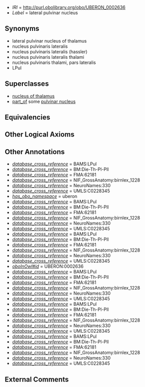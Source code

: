  * *IRI* = http://purl.obolibrary.org/obo/UBERON_0002636
 * *Label* = lateral pulvinar nucleus

## Synonyms

 * lateral pulvinar nucleus of thalamus
 * nucleus pulvinaris lateralis
 * nucleus pulvinaris lateralis (hassler)
 * nucleus pulvinaris lateralis thalami
 * nucleus pulvinaris thalami, pars lateralis
 * LPul

## Superclasses

 * [nucleus of thalamus](../../UBERON/92/UBERON_0007692.md)
 * [part_of](../../BFO/50/BFO_0000050.md) some [pulvinar nucleus](../../UBERON/81/UBERON_0002981.md)

## Equivalencies


## Other Logical Axioms


## Other Annotations

 * *[database_cross_reference](../../ef/oboInOwl#hasDbXref.md)* = BAMS:LPul
 * *[database_cross_reference](../../ef/oboInOwl#hasDbXref.md)* = BM:Die-Th-Pl-Pll
 * *[database_cross_reference](../../ef/oboInOwl#hasDbXref.md)* = FMA:62181
 * *[database_cross_reference](../../ef/oboInOwl#hasDbXref.md)* = NIF_GrossAnatomy:birnlex_1228
 * *[database_cross_reference](../../ef/oboInOwl#hasDbXref.md)* = NeuroNames:330
 * *[database_cross_reference](../../ef/oboInOwl#hasDbXref.md)* = UMLS:C0228345
 * *[has_obo_namespace](../../ce/oboInOwl#hasOBONamespace.md)* = uberon
 * *[database_cross_reference](../../ef/oboInOwl#hasDbXref.md)* = BAMS:LPul
 * *[database_cross_reference](../../ef/oboInOwl#hasDbXref.md)* = BM:Die-Th-Pl-Pll
 * *[database_cross_reference](../../ef/oboInOwl#hasDbXref.md)* = FMA:62181
 * *[database_cross_reference](../../ef/oboInOwl#hasDbXref.md)* = NIF_GrossAnatomy:birnlex_1228
 * *[database_cross_reference](../../ef/oboInOwl#hasDbXref.md)* = NeuroNames:330
 * *[database_cross_reference](../../ef/oboInOwl#hasDbXref.md)* = UMLS:C0228345
 * *[database_cross_reference](../../ef/oboInOwl#hasDbXref.md)* = BAMS:LPul
 * *[database_cross_reference](../../ef/oboInOwl#hasDbXref.md)* = BM:Die-Th-Pl-Pll
 * *[database_cross_reference](../../ef/oboInOwl#hasDbXref.md)* = FMA:62181
 * *[database_cross_reference](../../ef/oboInOwl#hasDbXref.md)* = NIF_GrossAnatomy:birnlex_1228
 * *[database_cross_reference](../../ef/oboInOwl#hasDbXref.md)* = NeuroNames:330
 * *[database_cross_reference](../../ef/oboInOwl#hasDbXref.md)* = UMLS:C0228345
 * *[oboInOwl#id](../../id/oboInOwl#id.md)* = UBERON:0002636
 * *[database_cross_reference](../../ef/oboInOwl#hasDbXref.md)* = BAMS:LPul
 * *[database_cross_reference](../../ef/oboInOwl#hasDbXref.md)* = BM:Die-Th-Pl-Pll
 * *[database_cross_reference](../../ef/oboInOwl#hasDbXref.md)* = FMA:62181
 * *[database_cross_reference](../../ef/oboInOwl#hasDbXref.md)* = NIF_GrossAnatomy:birnlex_1228
 * *[database_cross_reference](../../ef/oboInOwl#hasDbXref.md)* = NeuroNames:330
 * *[database_cross_reference](../../ef/oboInOwl#hasDbXref.md)* = UMLS:C0228345
 * *[database_cross_reference](../../ef/oboInOwl#hasDbXref.md)* = BAMS:LPul
 * *[database_cross_reference](../../ef/oboInOwl#hasDbXref.md)* = BM:Die-Th-Pl-Pll
 * *[database_cross_reference](../../ef/oboInOwl#hasDbXref.md)* = FMA:62181
 * *[database_cross_reference](../../ef/oboInOwl#hasDbXref.md)* = NIF_GrossAnatomy:birnlex_1228
 * *[database_cross_reference](../../ef/oboInOwl#hasDbXref.md)* = NeuroNames:330
 * *[database_cross_reference](../../ef/oboInOwl#hasDbXref.md)* = UMLS:C0228345
 * *[database_cross_reference](../../ef/oboInOwl#hasDbXref.md)* = BAMS:LPul
 * *[database_cross_reference](../../ef/oboInOwl#hasDbXref.md)* = BM:Die-Th-Pl-Pll
 * *[database_cross_reference](../../ef/oboInOwl#hasDbXref.md)* = FMA:62181
 * *[database_cross_reference](../../ef/oboInOwl#hasDbXref.md)* = NIF_GrossAnatomy:birnlex_1228
 * *[database_cross_reference](../../ef/oboInOwl#hasDbXref.md)* = NeuroNames:330
 * *[database_cross_reference](../../ef/oboInOwl#hasDbXref.md)* = UMLS:C0228345

## External Comments

